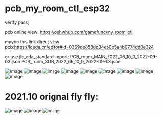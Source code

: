 # pcb_my_room_ctl_esp32

verify pass;

pcb online view: https://oshwhub.com/gamefunc/my_room_ctl

maybe this link direct view pcb:https://lceda.cn/editor#id=0369de858dd34eb0b5a4b0774dd0e324

or use jlc_eda_standard import: 
  PCB_room_MAIN_2022_06_10_0_2022-09-03.json 
  PCB_room_SUB_2022_06_10_0_2022-09-03.json

![image](https://raw.githubusercontent.com/gamefunc/pcb_my_room_ctl_esp32/main/imgs/x.png)
![image](https://raw.githubusercontent.com/gamefunc/pcb_my_room_ctl_esp32/main/imgs/7.jpg)
![image](https://raw.githubusercontent.com/gamefunc/pcb_my_room_ctl_esp32/main/imgs/11.jpg)
![image](https://raw.githubusercontent.com/gamefunc/pcb_my_room_ctl_esp32/main/imgs/12.jpg)
![image](https://raw.githubusercontent.com/gamefunc/pcb_my_room_ctl_esp32/main/imgs/14.jpg)
![image](https://raw.githubusercontent.com/gamefunc/pcb_my_room_ctl_esp32/main/imgs/15.jpg)
![image](https://raw.githubusercontent.com/gamefunc/pcb_my_room_ctl_esp32/main/imgs/16.jpg)
![image](https://raw.githubusercontent.com/gamefunc/pcb_my_room_ctl_esp32/main/imgs/17.jpg)
![image](https://raw.githubusercontent.com/gamefunc/pcb_my_room_ctl_esp32/main/imgs/18.jpg)

# 2021.10 orignal fly fly:
![image](https://raw.githubusercontent.com/gamefunc/pcb_my_room_ctl_esp32/main/imgs/2.jpg)
![image](https://raw.githubusercontent.com/gamefunc/pcb_my_room_ctl_esp32/main/imgs/1.jpg)
![image](https://raw.githubusercontent.com/gamefunc/pcb_my_room_ctl_esp32/main/imgs/5.jpg)

